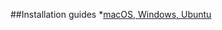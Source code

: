 ##Installation guides
*[macOS, Windows, Ubuntu](https://www.datacamp.com/community/tutorials/installing-R-windows-mac-ubuntu "macOS, Windows, Ubuntu")